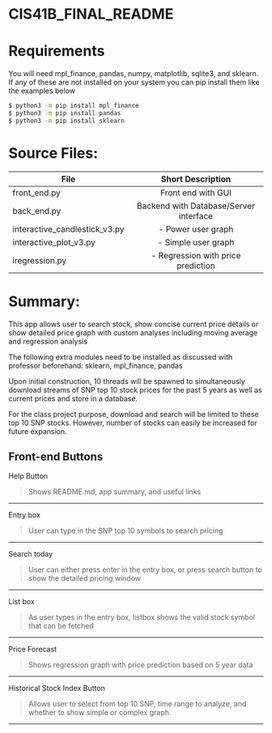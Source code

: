 # CIS41B_FINAL_README


# Requirements
You will need mpl_finance, pandas, numpy, matplotlib, sqlite3, and sklearn.
If any of these are not installed on your system you can pip install them like the 
examples below
```bash
$ python3 -m pip install mpl_finance
$ python3 -m pip install pandas
$ python3 -m pip install sklearn
```


# Source Files:

| File                          | Short Description                       |
| ------------------------------|:---------------------------------------:| 
| front_end.py                  | Front end with GUI                      | 
| back_end.py                   | Backend with Database/Server interface  |   
| interactive_candlestick_v3.py | - Power user graph                      |    
| interactive_plot_v3.py        | - Simple user graph                     |    
| iregression.py                | - Regression with price prediction      |    



# Summary:
This app allows user to search stock, show concise current price details or show detailed price graph with custom analyses including moving average and regression analysis

The following extra modules need to be installed as discussed with professor beforehand:
sklearn, mpl_finance, pandas

Upon initial construction, 10 threads will be spawned to simultaneously download streams of SNP top 10 stock prices for the past 5 years as well as current prices and store in a database.

For the class project purpose, download and search will be limited to these top 10 SNP stocks. However, number of stocks can easily be increased for future expansion.

## Front-end Buttons
Help Button    
> Shows README.md, app summary, and useful links 
---
Entry box                     
> User can type in the SNP top 10 symbols to search pricing  
---
Search today 
> User can either press enter in the entry box, or press search button to show the detailed pricing window 
---
List box        
> As user types in the entry box, listbox shows the valid stock symbol that can be fetched       
---
Price Forecast               
> Shows regression graph with price prediction based on 5 year data                    
---
Historical Stock Index Button 
> Allows user to select from top 10 SNP, time range to analyze, and whether to show simple or complex graph. 
---





